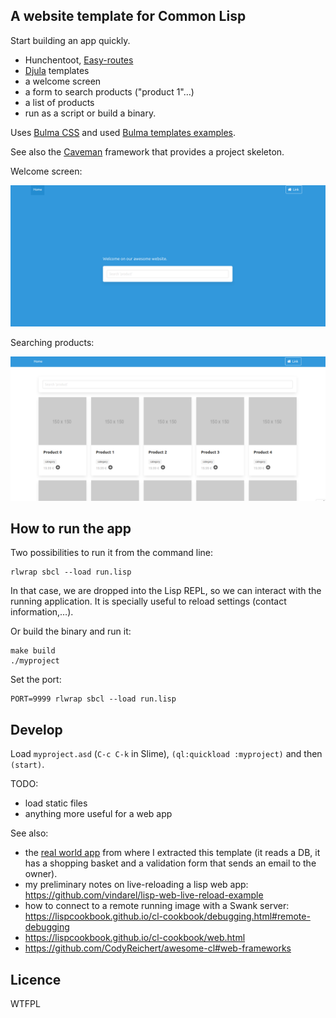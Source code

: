 ## A website template for Common Lisp

Start building an app quickly.

* Hunchentoot, [Easy-routes](https://lispcookbook.github.io/cl-cookbook/web.html)
* [Djula](https://mmontone.github.io/djula/) templates
* a welcome screen
* a form to search products ("product 1"…)
* a list of products
* run as a script or build a binary.

Uses [Bulma CSS](https://bulma.io) and used [Bulma templates examples](https://bulmatemplates.github.io/bulma-templates/).

See also the [Caveman](https://github.com/fukamachi/caveman) framework
that provides a project skeleton.


Welcome screen:

![](welcome.png)

Searching products:

![welcome screen](search.png)


## How to run the app

Two possibilities to run it from the command line:

    rlwrap sbcl --load run.lisp

In that case, we are dropped into the Lisp REPL, so we can interact
with the running application. It is specially useful to reload
settings (contact information,…).

Or build the binary and run it:

    make build
    ./myproject

Set the port:

    PORT=9999 rlwrap sbcl --load run.lisp


## Develop

Load `myproject.asd` (`C-c C-k` in Slime), `(ql:quickload :myproject)` and then `(start)`.


TODO:

* load static files
* anything more useful for a web app

See also:

* the [real world app](https://github.com/vindarel/abstock) from where I extracted this template (it reads a DB, it has a shopping basket and a validation form that sends an email to the owner).
* my preliminary notes on live-reloading a lisp web app: https://github.com/vindarel/lisp-web-live-reload-example
* how to connect to a remote running image with a Swank server: https://lispcookbook.github.io/cl-cookbook/debugging.html#remote-debugging
* https://lispcookbook.github.io/cl-cookbook/web.html
* https://github.com/CodyReichert/awesome-cl#web-frameworks


## Licence

WTFPL
